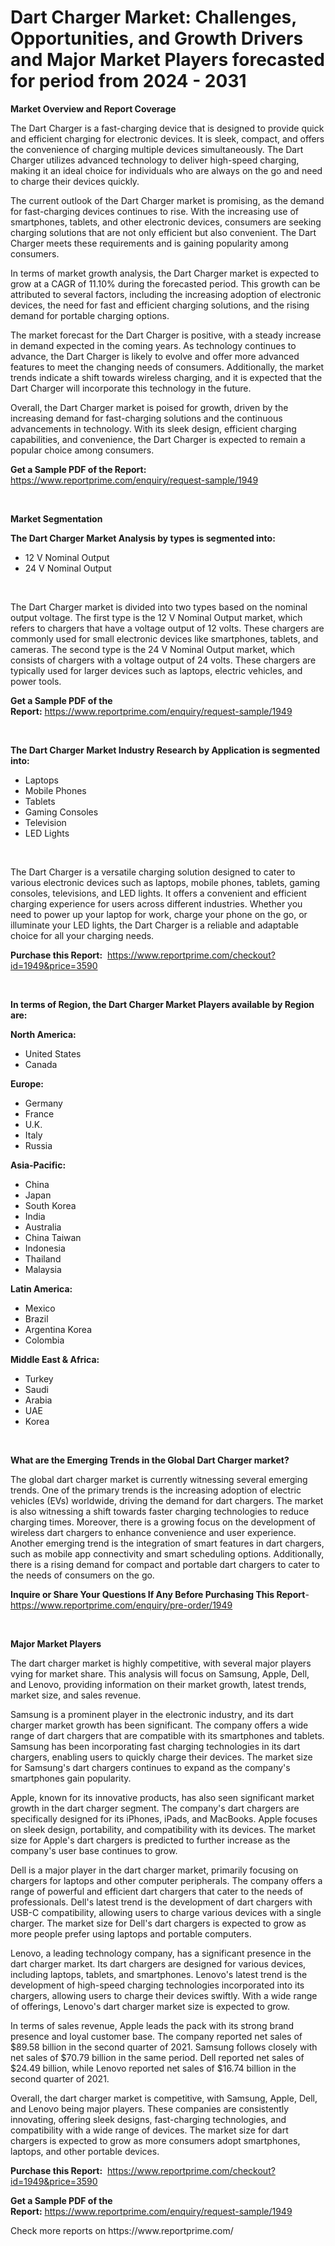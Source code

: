 <p><h1>Dart Charger Market: Challenges, Opportunities, and Growth Drivers and Major Market Players forecasted for period from 2024 - 2031</h1></p><p><strong>Market Overview and Report Coverage</strong></p>
<p><p>The Dart Charger is a fast-charging device that is designed to provide quick and efficient charging for electronic devices. It is sleek, compact, and offers the convenience of charging multiple devices simultaneously. The Dart Charger utilizes advanced technology to deliver high-speed charging, making it an ideal choice for individuals who are always on the go and need to charge their devices quickly.</p><p>The current outlook of the Dart Charger market is promising, as the demand for fast-charging devices continues to rise. With the increasing use of smartphones, tablets, and other electronic devices, consumers are seeking charging solutions that are not only efficient but also convenient. The Dart Charger meets these requirements and is gaining popularity among consumers.</p><p>In terms of market growth analysis, the Dart Charger market is expected to grow at a CAGR of 11.10% during the forecasted period. This growth can be attributed to several factors, including the increasing adoption of electronic devices, the need for fast and efficient charging solutions, and the rising demand for portable charging options.</p><p>The market forecast for the Dart Charger is positive, with a steady increase in demand expected in the coming years. As technology continues to advance, the Dart Charger is likely to evolve and offer more advanced features to meet the changing needs of consumers. Additionally, the market trends indicate a shift towards wireless charging, and it is expected that the Dart Charger will incorporate this technology in the future.</p><p>Overall, the Dart Charger market is poised for growth, driven by the increasing demand for fast-charging solutions and the continuous advancements in technology. With its sleek design, efficient charging capabilities, and convenience, the Dart Charger is expected to remain a popular choice among consumers.</p></p>
<p><strong>Get a Sample PDF of the Report:</strong> <a href="https://www.reportprime.com/enquiry/request-sample/1949">https://www.reportprime.com/enquiry/request-sample/1949</a></p>
<p>&nbsp;</p>
<p><strong>Market Segmentation</strong></p>
<p><strong>The Dart Charger Market Analysis by types is segmented into:</strong></p>
<p><ul><li>12 V Nominal Output</li><li>24 V Nominal Output</li></ul></p>
<p>&nbsp;</p>
<p><p>The Dart Charger market is divided into two types based on the nominal output voltage. The first type is the 12 V Nominal Output market, which refers to chargers that have a voltage output of 12 volts. These chargers are commonly used for small electronic devices like smartphones, tablets, and cameras. The second type is the 24 V Nominal Output market, which consists of chargers with a voltage output of 24 volts. These chargers are typically used for larger devices such as laptops, electric vehicles, and power tools.</p></p>
<p><strong>Get a Sample PDF of the Report:</strong>&nbsp;<a href="https://www.reportprime.com/enquiry/request-sample/1949">https://www.reportprime.com/enquiry/request-sample/1949</a></p>
<p>&nbsp;</p>
<p><strong>The Dart Charger Market Industry Research by Application is segmented into:</strong></p>
<p><ul><li>Laptops</li><li>Mobile Phones</li><li>Tablets</li><li>Gaming Consoles</li><li>Television</li><li>LED Lights</li></ul></p>
<p>&nbsp;</p>
<p><p>The Dart Charger is a versatile charging solution designed to cater to various electronic devices such as laptops, mobile phones, tablets, gaming consoles, televisions, and LED lights. It offers a convenient and efficient charging experience for users across different industries. Whether you need to power up your laptop for work, charge your phone on the go, or illuminate your LED lights, the Dart Charger is a reliable and adaptable choice for all your charging needs.</p></p>
<p><strong>Purchase this Report:</strong>&nbsp; <a href="https://www.reportprime.com/checkout?id=1949&price=3590">https://www.reportprime.com/checkout?id=1949&price=3590</a></p>
<p>&nbsp;</p>
<p><strong>In terms of Region, the Dart Charger Market Players available by Region are:</strong></p>
<p>
    <p> <strong> North America: </strong>
        <ul>
            <li>United States</li>
            <li>Canada</li>
        </ul>
        </p> 
    <p> <strong> Europe: </strong>
        <ul>
            <li>Germany</li>
            <li>France</li>
            <li>U.K.</li>
            <li>Italy</li>
            <li>Russia</li>
        </ul>
        </p> 
    <p> <strong> Asia-Pacific: </strong>
        <ul>
            <li>China</li>
            <li>Japan</li>
            <li>South Korea</li>
            <li>India</li>
            <li>Australia</li>
            <li>China Taiwan</li>
            <li>Indonesia</li>
            <li>Thailand</li>
            <li>Malaysia</li>
        </ul>
        </p> 
    <p> <strong> Latin America: </strong>
        <ul>
            <li>Mexico</li>
            <li>Brazil</li>
            <li>Argentina Korea</li>
            <li>Colombia</li>
        </ul>
        </p> 
    <p> <strong> Middle East & Africa: </strong>
        <ul>
            <li>Turkey</li>
            <li>Saudi</li>
            <li>Arabia</li>
            <li>UAE</li>
            <li>Korea</li>
        </ul>
    </p>
    </p>
<p>&nbsp;</p>
<p><strong>What are the Emerging Trends in the Global Dart Charger market?</strong></p>
<p><p>The global dart charger market is currently witnessing several emerging trends. One of the primary trends is the increasing adoption of electric vehicles (EVs) worldwide, driving the demand for dart chargers. The market is also witnessing a shift towards faster charging technologies to reduce charging times. Moreover, there is a growing focus on the development of wireless dart chargers to enhance convenience and user experience. Another emerging trend is the integration of smart features in dart chargers, such as mobile app connectivity and smart scheduling options. Additionally, there is a rising demand for compact and portable dart chargers to cater to the needs of consumers on the go.</p></p>
<p><strong>Inquire or Share Your Questions If Any Before Purchasing This Report</strong>- <a href="https://www.reportprime.com/enquiry/pre-order/1949">https://www.reportprime.com/enquiry/pre-order/1949</a></p>
<p>&nbsp;</p>
<p><strong>Major Market Players</strong></p>
<p><p>The dart charger market is highly competitive, with several major players vying for market share. This analysis will focus on Samsung, Apple, Dell, and Lenovo, providing information on their market growth, latest trends, market size, and sales revenue.</p><p>Samsung is a prominent player in the electronic industry, and its dart charger market growth has been significant. The company offers a wide range of dart chargers that are compatible with its smartphones and tablets. Samsung has been incorporating fast charging technologies in its dart chargers, enabling users to quickly charge their devices. The market size for Samsung's dart chargers continues to expand as the company's smartphones gain popularity.</p><p>Apple, known for its innovative products, has also seen significant market growth in the dart charger segment. The company's dart chargers are specifically designed for its iPhones, iPads, and MacBooks. Apple focuses on sleek design, portability, and compatibility with its devices. The market size for Apple's dart chargers is predicted to further increase as the company's user base continues to grow.</p><p>Dell is a major player in the dart charger market, primarily focusing on chargers for laptops and other computer peripherals. The company offers a range of powerful and efficient dart chargers that cater to the needs of professionals. Dell's latest trend is the development of dart chargers with USB-C compatibility, allowing users to charge various devices with a single charger. The market size for Dell's dart chargers is expected to grow as more people prefer using laptops and portable computers.</p><p>Lenovo, a leading technology company, has a significant presence in the dart charger market. Its dart chargers are designed for various devices, including laptops, tablets, and smartphones. Lenovo's latest trend is the development of high-speed charging technologies incorporated into its chargers, allowing users to charge their devices swiftly. With a wide range of offerings, Lenovo's dart charger market size is expected to grow.</p><p>In terms of sales revenue, Apple leads the pack with its strong brand presence and loyal customer base. The company reported net sales of $89.58 billion in the second quarter of 2021. Samsung follows closely with net sales of $70.79 billion in the same period. Dell reported net sales of $24.49 billion, while Lenovo reported net sales of $16.74 billion in the second quarter of 2021.</p><p>Overall, the dart charger market is competitive, with Samsung, Apple, Dell, and Lenovo being major players. These companies are consistently innovating, offering sleek designs, fast-charging technologies, and compatibility with a wide range of devices. The market size for dart chargers is expected to grow as more consumers adopt smartphones, laptops, and other portable devices.</p></p>
<p><strong>Purchase this Report:</strong>&nbsp;&nbsp;<a href="https://www.reportprime.com/checkout?id=1949&price=3590">https://www.reportprime.com/checkout?id=1949&price=3590</a></p>
<p></p>
<p><strong>Get a Sample PDF of the Report:</strong>&nbsp;<a href="https://www.reportprime.com/enquiry/request-sample/1949">https://www.reportprime.com/enquiry/request-sample/1949</a></p>
<p>Check more reports on https://www.reportprime.com/</p>